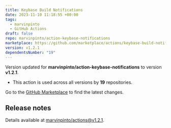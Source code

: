 ```yaml
---
title: Keybase Build Notifications
date: 2023-11-10 11:18:55 +00:00
tags:
  - marvinpinto
  - GitHub Actions
draft: false
repo: marvinpinto/action-keybase-notifications
marketplace: https://github.com/marketplace/actions/keybase-build-notifications
version: v1.2.1
dependentsNumber: "19"
---
```



Version updated for **marvinpinto/action-keybase-notifications** to version **v1.2.1**.
- This action is used across all versions by **19** repositories.

Go to the [GitHub Marketplace](https://github.com/marketplace/actions/keybase-build-notifications) to find the latest changes.

## Release notes

Details available at [marvinpinto/actions@v1.2.1](https://github.com/marvinpinto/actions/releases/tag/v1.2.1).
